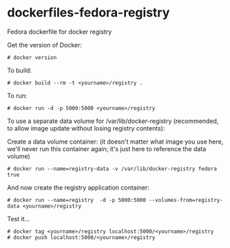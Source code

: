 dockerfiles-fedora-registry
========================

Fedora dockerfile for docker registry

Get the version of Docker:

	# docker version

To build:

	# docker build --rm -t <yourname>/registry .

To run:

	# docker run -d -p 5000:5000 <yourname>/registry

To use a separate data volume for /var/lib/docker-registry (recommended, to
allow image update without losing registry contents):

Create a data volume container: (it doesn't matter what image you use
here, we'll never run this container again; it's just here to
reference the data volume)

	# docker run --name=registry-data -v /var/lib/docker-registry fedora true

And now create the registry application container:

	# docker run --name=registry  -d -p 5000:5000 --volumes-from=registry-data <yourname>/registry

Test it...

```
# docker tag <yourname>/registry localhost:5000/<yourname>/registry
# docker push localhost:5000/<yourname>/registry
```
